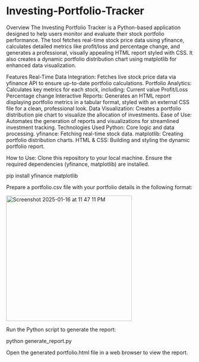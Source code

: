# Investing-Portfolio-Tracker

Overview
The Investing Portfolio Tracker is a Python-based application designed to help users monitor and evaluate their stock portfolio performance. The tool fetches real-time stock price data using yfinance, calculates detailed metrics like profit/loss and percentage change, and generates a professional, visually appealing HTML report styled with CSS. It also creates a dynamic portfolio distribution chart using matplotlib for enhanced data visualization.

Features
Real-Time Data Integration: Fetches live stock price data via yfinance API to ensure up-to-date portfolio calculations.
Portfolio Analytics: Calculates key metrics for each stock, including:
Current value
Profit/Loss
Percentage change
Interactive Reports: Generates an HTML report displaying portfolio metrics in a tabular format, styled with an external CSS file for a clean, professional look.
Data Visualization: Creates a portfolio distribution pie chart to visualize the allocation of investments.
Ease of Use: Automates the generation of reports and visualizations for streamlined investment tracking.
Technologies Used
Python: Core logic and data processing.
yfinance: Fetching real-time stock data.
matplotlib: Creating portfolio distribution charts.
HTML & CSS: Building and styling the dynamic portfolio report.




How to Use:
Clone this repository to your local machine.
Ensure the required dependencies (yfinance, matplotlib) are installed.


pip install yfinance matplotlib


Prepare a portfolio.csv file with your portfolio details in the following format:



<img width="338" alt="Screenshot 2025-01-16 at 11 47 11 PM" src="https://github.com/user-attachments/assets/74246811-e3c2-4e5b-9696-33be3d0dbb1a" />




Run the Python script to generate the report:

python generate_report.py

Open the generated portfolio.html file in a web browser to view the report.

